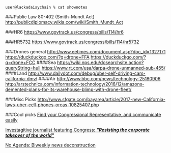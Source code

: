 `user@lackadaisychain % cat shownotes`

###Public Law 80-402 (Smith–Mundt Act)
http://publicdiplomacy.wikia.com/wiki/Smith_Mundt_Act

###HR6
https://www.govtrack.us/congress/bills/114/hr6

###HR5732
https://www.govtrack.us/congress/bills/114/hr5732

###Drones general
http://www.eetimes.com/document.asp?doc_id=1327171
https://duckduckgo.com/?q=drone+FFA
https://duckduckgo.com/?q=drone+FCC
####Sea
https://wiki.nps.edu/dosearchsite.action?queryString=hull
https://www.rt.com/usa/darpa-drone-unmanned-sub-455/
####Land
http://www.dailydot.com/debug/uber-self-driving-cars-california-dmv/
####Air
http://www.bbc.com/news/technology-25180906
http://arstechnica.com/information-technology/2016/12/amazons-demented-plans-for-its-warehouse-blimp-with-drone-fleet/

###Misc Picks
 http://www.sfgate.com/bayarea/article/2017-new-California-laws-uber-cell-phones-orcas-10825407.php

###Cool picks
[Find your Congressional Representative, and communicate easily](https://usecalltoaction.com)

[Investagitive journalist featuring Congress: ***"Resisting the corporate takeover of the world"***](www.congressionaldish.com)

[No Agenda: Biweekly news deconstruction](noagendashow.com)

